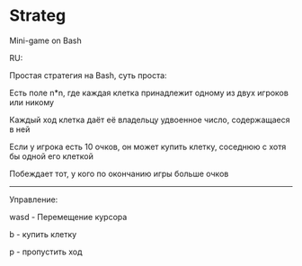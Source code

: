 # Strateg
Mini-game on Bash

RU:

Простая стратегия на Bash, суть проста:

Есть поле n*n, где каждая клетка принадлежит одному из двух игроков или никому

Каждый ход клетка даёт её владельцу удвоенное число, содержащаеся в ней

Если у игрока есть 10 очков, он может купить клетку, соседнюю с хотя бы одной его клеткой

Побеждает тот, у кого по окончанию игры больше очков

-----

Управление:

wasd - Перемещение курсора

b - купить клетку

p - пропустить ход
